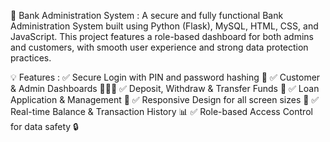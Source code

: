 🏦 Bank Administration System :
A secure and fully functional Bank Administration System built using Python (Flask), MySQL, HTML, CSS, and JavaScript. This project features a role-based dashboard for both admins and customers, with smooth user experience and strong data protection practices.

💡 Features :
✅ Secure Login with PIN and password hashing 🔐
✅ Customer & Admin Dashboards 🧑‍💼👤
✅ Deposit, Withdraw & Transfer Funds 💸
✅ Loan Application & Management 🏦
✅ Responsive Design for all screen sizes 📱
✅ Real-time Balance & Transaction History 📊
✅ Role-based Access Control for data safety 🔒
